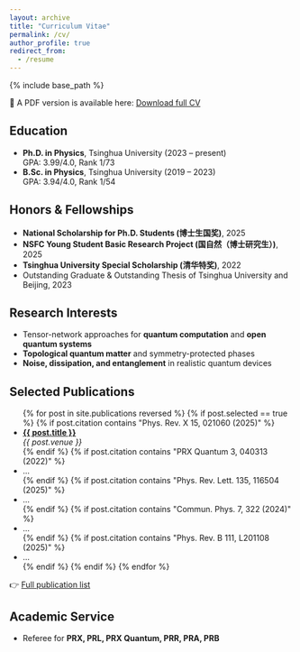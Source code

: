 ```yaml
---
layout: archive
title: "Curriculum Vitae"
permalink: /cv/
author_profile: true
redirect_from:
  - /resume
---
```


{% include base_path %}

📄 A PDF version is available here: [Download full CV](../assets/CV.pdf)

## Education
- **Ph.D. in Physics**, Tsinghua University (2023 – present)  
  GPA: 3.99/4.0, Rank 1/73  
- **B.Sc. in Physics**, Tsinghua University (2019 – 2023)  
  GPA: 3.94/4.0, Rank 1/54  

## Honors & Fellowships
- **National Scholarship for Ph.D. Students (博士生国奖)**, 2025  
- **NSFC Young Student Basic Research Project (国自然（博士研究生）)**, 2025  
- **Tsinghua University Special Scholarship (清华特奖)**, 2022  
- Outstanding Graduate & Outstanding Thesis of Tsinghua University and Beijing, 2023  

## Research Interests
- Tensor-network approaches for **quantum computation** and **open quantum systems**  
- **Topological quantum matter** and symmetry-protected phases  
- **Noise, dissipation, and entanglement** in realistic quantum devices  

## Selected Publications
<ul>
{% for post in site.publications reversed %}
  {% if post.selected == true %}
    {% if post.citation contains "Phys. Rev. X 15, 021060 (2025)" %}
      <li><b><a href="{{ post.paperurl }}">{{ post.title }}</a></b><br/>
      <i>{{ post.venue }}</i><br/>
    {% endif %}
    {% if post.citation contains "PRX Quantum 3, 040313 (2022)" %}
      <li> ... </li>
    {% endif %}
    {% if post.citation contains "Phys. Rev. Lett. 135, 116504 (2025)" %}
      <li> ... </li>
    {% endif %}
    {% if post.citation contains "Commun. Phys. 7, 322 (2024)" %}
      <li> ... </li>
    {% endif %}
    {% if post.citation contains "Phys. Rev. B 111, L201108 (2025)" %}
      <li> ... </li>
    {% endif %}
  {% endif %}
{% endfor %}
</ul>

👉 [Full publication list](/publications)

## Academic Service
- Referee for **PRX, PRL, PRX Quantum, PRR, PRA, PRB**

